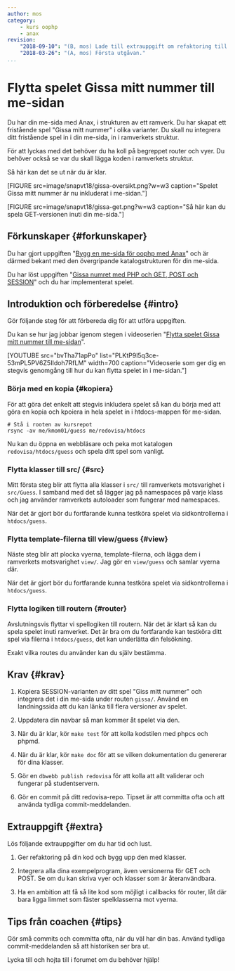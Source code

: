 ```yaml
---
author: mos
category:
    - kurs oophp
    - anax
revision:
    "2018-09-10": "(B, mos) Lade till extrauppgift om refaktoring till klasser."
    "2018-03-26": "(A, mos) Första utgåvan."
...
```

Flytta spelet Gissa mitt nummer till me-sidan
===================================

Du har din me-sida med Anax, i strukturen av ett ramverk. Du har skapat ett fristående spel "Gissa mitt nummer" i olika varianter. Du skall nu integrera ditt fristående spel in i din me-sida, in i ramverkets struktur.

För att lyckas med det behöver du ha koll på begreppet router och vyer. Du behöver också se var du skall lägga koden i ramverkets struktur.


<!--more-->

Så här kan det se ut när du är klar.

[FIGURE src=image/snapvt18/gissa-oversikt.png?w=w3 caption="Spelet Gissa mitt nummer är nu inkluderat i me-sidan."]

[FIGURE src=image/snapvt18/gissa-get.png?w=w3 caption="Så här kan du spela GET-versionen inuti din me-sida."]



Förkunskaper {#forkunskaper}
-----------------------

Du har gjort uppgiften "[Bygg en me-sida för oophp med Anax](uppgift/bygg-en-me-sida-for-oophp-med-anax)" och är därmed bekant med den övergripande katalogstrukturen för din me-sida.

Du har löst uppgiften "[Gissa numret med PHP och GET, POST och SESSION](uppgift/gissa-numret)" och du har implementerat spelet.



Introduktion och förberedelse {#intro}
-----------------------

Gör följande steg för att förbereda dig för att utföra uppgiften.

Du kan se hur jag jobbar igenom stegen i videoserien "[Flytta spelet Gissa mitt nummer till me-sidan](https://www.youtube.com/playlist?list=PLKtP9l5q3ce-53mPL5PV6Z5IIdoh7RfLM)".

[YOUTUBE src="bvTha71apPo" list="PLKtP9l5q3ce-53mPL5PV6Z5IIdoh7RfLM" width=700 caption="Videoserie som ger dig en stegvis genomgång till hur du kan flytta spelet in i me-sidan."]



### Börja med en kopia {#kopiera}

För att göra det enkelt att stegvis inkludera spelet så kan du börja med att göra en kopia och kpoiera in hela spelet in i htdocs-mappen för me-sidan.

```text
# Stå i rooten av kursrepot
rsync -av me/kmom01/guess me/redovisa/htdocs
```

Nu kan du öppna en webbläsare och peka mot katalogen `redovisa/htdocs/guess` och spela ditt spel som vanligt.



### Flytta klasser till src/ {#src}

Mitt första steg blir att flytta alla klasser i `src/` till ramverkets motsvarighet i `src/Guess`. I samband med det så lägger jag på namespaces på varje klass och jag använder ramverkets autoloader som fungerar med namespaces.

När det är gjort bör du fortfarande kunna testköra spelet via sidkontrollerna i `htdocs/guess`.



### Flytta template-filerna till view/guess {#view}

Näste steg blir att plocka vyerna, template-filerna, och lägga dem i ramverkets motsvarighet `view/`. Jag gör en `view/guess` och samlar vyerna där.

När det är gjort bör du fortfarande kunna testköra spelet via sidkontrollerna i `htdocs/guess`.



### Flytta logiken till routern {#router}

Avslutningsvis flyttar vi spellogiken till routern. När det är klart så kan du spela spelet inuti ramverket. Det är bra om du fortfarande kan testköra ditt spel via filerna i `htdocs/guess`, det kan underlätta din felsökning.

Exakt vilka routes du använder kan du själv bestämma.


<!--

Flytta till kmom03?

### Använda GET, POST, SESSION eller ramverkets variant? {#inbyggd}

Ett ramverk har ofta klasser som gränssnitt mot de publika och globala variablerna GET, POST och SESSION. Det är för att lägga ett kontrollerat lager mellan globala variabler och ramverkets struktur. Man kapslar in de globala variablerna, via en ramverksklass.

Ofta kan koden bli enklare att testa när man som utvecklare använder ramverkets klasser istället för att gå direkt mot `$_SESSION` och `$_GET`/`$_POST`. Testbar kod är något att eftersträva. 

När du gör uppgiften kan du välja väg, använd ramverkets klasser för att nå SESSION/POST/GET eller gå direkt mot de globala variablerna.
-->



Krav {#krav}
-----------------------

1. Kopiera SESSION-varianten av ditt spel "Giss mitt nummer" och integrera det i din me-sida under routen `gissa/`. Använd en landningssida att du kan länka till flera versioner av spelet.

1. Uppdatera din navbar så man kommer åt spelet via den.

1. När du är klar, kör `make test` för att kolla kodstilen med phpcs och phpmd.

1. När du är klar, kör `make doc` för att se vilken dokumentation du genererar för dina klasser.

1. Gör en `dbwebb publish redovisa` för att kolla att allt validerar och fungerar på studentservern.

1. Gör en commit på ditt redovisa-repo. Tipset är att committa ofta och att använda tydliga commit-meddelanden.



Extrauppgift {#extra}
-----------------------

Lös följande extrauppgifter om du har tid och lust.

1. Ger refaktoring på din kod och bygg upp den med klasser.

1. Integrera alla dina exempelprogram, även versionerna för GET och POST. Se om du kan skriva vyer och klasser som är återanvändbara.

1. Ha en ambition att få så lite kod som möjligt i callbacks för router, låt där bara ligga limmet som fäster spelklasserna mot vyerna.

<!--
1. Integrera med ramverkets klasser så du inte använder `$_SESSION` och `$_GET`/`$_POST` i din egen kod, bara via ramverkets klasser.
-->



Tips från coachen {#tips}
-----------------------

Gör små commits och committa ofta, när du väl har din bas. Använd tydliga commit-meddelanden så att historiken ser bra ut.

Lycka till och hojta till i forumet om du behöver hjälp!
